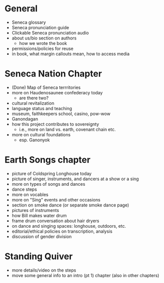 # General
- Seneca glossary
- Seneca pronunciation guide
- Clickable Seneca pronunciation audio
- about us/bio section on authors
    - how we wrote the book
- permissions/policies for reuse
- in book, what margin callouts mean, how to access media

# Seneca Nation Chapter
- (Done) Map of Seneca terrritories
- more on Haudenosaunee confederacy today 
    - are there two?
- cultural revitalization
- language status and teaching
- museum, faithkeepers school, casino, pow-wow
- Ganondagan
- how this project contributes to sovereignty
    - i.e., more on land vs. earth, covenant chain etc.
- more on cultural foundations
    - esp. Ganonyok

# Earth Songs chapter
- picture of Coldspring Longhouse today
- picture of singer, instruments, and dancers at a show or a sing
- more on types of songs and dances
- dance steps
- more on vocables
- more on "Sing" events and other occasions
- section on smoke dance (or separate smoke dance page)
- pictures of instruments
- how Bill makes water drum
- frame drum conversation about hair dryers
- on dance and singing spaces: longhouse, outdoors, etc.
- editorial/ethical policies on transcription, analysis
- discussion of gender division

# Standing Quiver
- more details/video on the steps
- move some general info to an intro (pt 1) chapter (also in other chapters)
